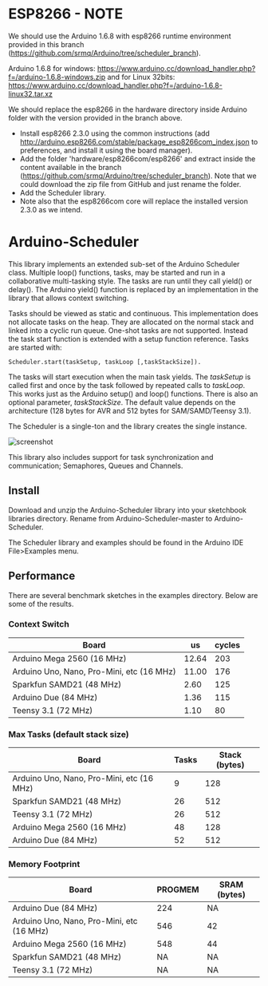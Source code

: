 # ESP8266 - NOTE

We should use the Arduino 1.6.8 with esp8266 runtime environment provided in this branch (https://github.com/srmq/Arduino/tree/scheduler_branch).

Arduino 1.6.8 for windows: https://www.arduino.cc/download_handler.php?f=/arduino-1.6.8-windows.zip and for Linux 32bits: https://www.arduino.cc/download_handler.php?f=/arduino-1.6.8-linux32.tar.xz

We should replace the esp8266 in the hardware directory inside Arduino folder with the version provided in the branch above.

- Install esp8266 2.3.0 using the common instructions (add http://arduino.esp8266.com/stable/package_esp8266com_index.json to preferences, and install it using the board manager).
- Add the folder 'hardware/esp8266com/esp8266' and extract inside the content available in the branch (https://github.com/srmq/Arduino/tree/scheduler_branch). Note that we could download the zip file from GitHub and just rename the folder.
- Add the Scheduler library.
- Note also that the esp8266com core will replace the installed version 2.3.0 as we intend.


# Arduino-Scheduler

This library implements an extended sub-set of the Arduino Scheduler
class. Multiple loop() functions, tasks, may be started and run in a
collaborative multi-tasking style. The tasks are run until they call
yield() or delay(). The Arduino yield() function is replaced by an
implementation in the library that allows context switching.

Tasks should be viewed as static and continuous. This implementation
does not allocate tasks on the heap. They are allocated on the normal
stack and linked into a cyclic run queue. One-shot tasks are not
supported. Instead the task start function is extended with a setup
function reference. Tasks are started with:

````
Scheduler.start(taskSetup, taskLoop [,taskStackSize]).
````
The tasks will start execution when the main task yields. The
_taskSetup_ is called first and once by the task followed by repeated
calls to _taskLoop_. This works just as the Arduino setup() and loop()
functions. There is also an optional parameter, _taskStackSize_. The
default value depends on the architecture (128 bytes for AVR and 512
bytes for SAM/SAMD/Teensy 3.1).

The Scheduler is a single-ton and the library creates the single
instance.

![screenshot](https://dl.dropboxusercontent.com/u/993383/Cosa/screenshots/Screenshot%20from%202016-01-29%2015%3A24%3A17.png)

This library also includes support for task synchronization and
communication; Semaphores, Queues and Channels.

## Install

Download and unzip the Arduino-Scheduler library into your sketchbook
libraries directory. Rename from Arduino-Scheduler-master to Arduino-Scheduler.

The Scheduler library and examples should be found in the Arduino IDE
File>Examples menu.

## Performance

There are several benchmark sketches in the examples directory. Below
are some of the results.

### Context Switch

Board | us | cycles
------|----|-------
Arduino Mega 2560 (16 MHz) | 12.64 | 203
Arduino Uno, Nano, Pro-Mini, etc (16 MHz) | 11.00 | 176
Sparkfun SAMD21 (48 MHz) | 2.60 | 125
Arduino Due (84 MHz) | 1.36 | 115
Teensy 3.1 (72 MHz) | 1.10 | 80

### Max Tasks (default stack size)

Board | Tasks | Stack (bytes)
------|-------|--------------
Arduino Uno, Nano, Pro-Mini, etc (16 MHz) | 9 | 128
Sparkfun SAMD21 (48 MHz) | 26 | 512
Teensy 3.1 (72 MHz) | 26 | 512
Arduino Mega 2560 (16 MHz) | 48 | 128
Arduino Due (84 MHz) | 52 | 512


### Memory Footprint

Board | PROGMEM | SRAM (bytes)
------|---------|-------------
Arduino Due (84 MHz) | 224 | NA
Arduino Uno, Nano, Pro-Mini, etc (16 MHz) | 546 | 42
Arduino Mega 2560 (16 MHz) | 548 | 44
Sparkfun SAMD21 (48 MHz) | NA | NA
Teensy 3.1 (72 MHz) | NA | NA



